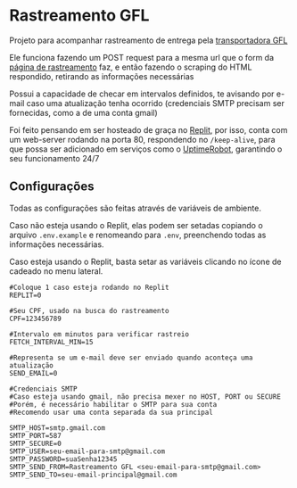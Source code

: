 # Rastreamento GFL

Projeto para acompanhar rastreamento de entrega pela [transportadora GFL](http://www.gflogistica.com.br/)

Ele funciona fazendo um POST request para a mesma url que o form da [página de rastreamento](http://gfl.sinclog.com.br/Rastreamentos/Rastreamento) faz, e então fazendo o scraping do HTML respondido, retirando as informações necessárias

Possui a capacidade de checar em intervalos definidos, te avisando por e-mail caso uma atualização tenha ocorrido (credenciais SMTP precisam ser fornecidas, como a de uma conta gmail)

Foi feito pensando em ser hosteado de graça no [Replit](https://repl.it), por isso, conta com um web-server rodando na porta 80, respondendo no `/keep-alive`, para que possa ser adicionado em serviços como o [UptimeRobot](https://uptimerobot.com/), garantindo o seu funcionamento 24/7

## Configurações

Todas as configurações são feitas através de variáveis de ambiente.

Caso não esteja usando o Replit, elas podem ser setadas copiando o arquivo `.env.example` e renomeando para `.env`, preenchendo todas as informações necessárias.

Caso esteja usando o Replit, basta setar as variáveis clicando no ícone de cadeado no menu lateral.

```env
#Coloque 1 caso esteja rodando no Replit
REPLIT=0

#Seu CPF, usado na busca do rastreamento
CPF=123456789

#Intervalo em minutos para verificar rastreio
FETCH_INTERVAL_MIN=15

#Representa se um e-mail deve ser enviado quando aconteça uma atualização
SEND_EMAIL=0

#Credenciais SMTP
#Caso esteja usando gmail, não precisa mexer no HOST, PORT ou SECURE
#Porém, é necessário habilitar o SMTP para sua conta
#Recomendo usar uma conta separada da sua principal

SMTP_HOST=smtp.gmail.com
SMTP_PORT=587
SMTP_SECURE=0
SMTP_USER=seu-email-para-smtp@gmail.com
SMTP_PASSWORD=suaSenha12345
SMTP_SEND_FROM=Rastreamento GFL <seu-email-para-smtp@gmail.com>
SMTP_SEND_TO=seu-email-principal@gmail.com
```
